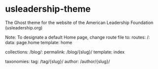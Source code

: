 # usleadership-theme
The Ghost theme for the website of the American Leadership Foundation (usleadership.org)

Note:
To designate a default Home page, change route file to:
routes:
  /:
    data: page.home
    template: home

collections:
  /blog/:
    permalink: /blog/{slug}/
    template: index

taxonomies:
  tag: /tag/{slug}/
  author: /author/{slug}/
